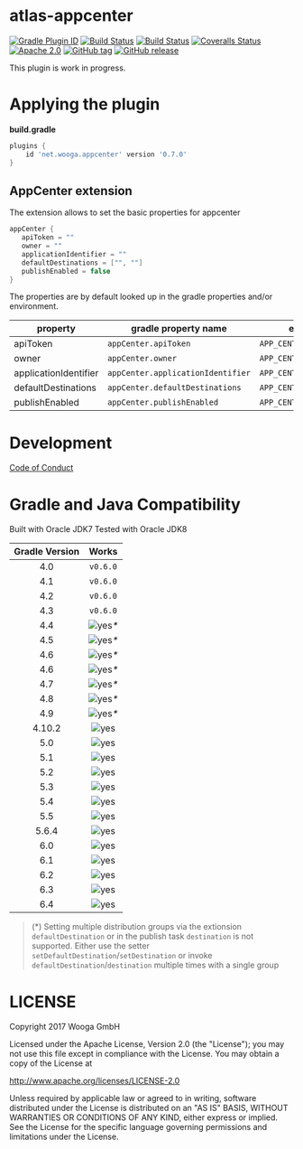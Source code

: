 atlas-appcenter
=================

[![Gradle Plugin ID](https://img.shields.io/badge/gradle-net.wooga.build--unity-brightgreen.svg?style=flat-square)](https://plugins.gradle.org/plugin/net.wooga.build-unity)
[![Build Status](https://wooga-shields.herokuapp.com/jenkins/s/https/atlas-jenkins.wooga.com/job/atlas-plugins/job/atlas-appcenter/job/master.svg?style=flat-square)]()
[![Build Status](https://img.shields.io/travis/wooga/atlas-appcenter/master.svg?style=flat-square)](https://travis-ci.org/wooga/atlas-appcenter)
[![Coveralls Status](https://img.shields.io/coveralls/wooga/atlas-appcenter/master.svg?style=flat-square)](https://coveralls.io/github/wooga/atlas-appcenter?branch=master)
[![Apache 2.0](https://img.shields.io/badge/license-Apache%202-blue.svg?style=flat-square)](https://raw.githubusercontent.com/wooga/atlas-appcenter/master/LICENSE)
[![GitHub tag](https://img.shields.io/github/tag/wooga/atlas-appcenter.svg?style=flat-square)]()
[![GitHub release](https://img.shields.io/github/release/wooga/atlas-appcenter.svg?style=flat-square)]()

This plugin is work in progress.

# Applying the plugin

**build.gradle**
```groovy
plugins {
    id 'net.wooga.appcenter' version '0.7.0'
}
```

AppCenter extension
-------------------

The extension allows to set the basic properties for appcenter

```groovy
appCenter {
   apiToken = ""
   owner = ""
   applicationIdentifier = ""
   defaultDestinations = ["", ""]
   publishEnabled = false
}
```

The properties are by default looked up in the gradle properties and/or environment.

| property              | gradle property name              | environment variable                |
| --------------------- | --------------------------------- | ----------------------------------- |
| apiToken              | `appCenter.apiToken`              | `APP_CENTER_API_TOKEN`              |
| owner                 | `appCenter.owner`                 | `APP_CENTER_OWNER`                  |
| applicationIdentifier | `appCenter.applicationIdentifier` | `APP_CENTER_APPLICATION_IDENTIFIER` |
| defaultDestinations   | `appCenter.defaultDestinations`   | `APP_CENTER_DEFAULT_DESTINATIONS`   |
| publishEnabled        | `appCenter.publishEnabled`        | `APP_CENTER_PUBLISH_ENABLED`        |

Development
===========

[Code of Conduct](docs/Code-of-conduct.md)

Gradle and Java Compatibility
=============================

Built with Oracle JDK7
Tested with Oracle JDK8

| Gradle Version  | Works     |
| :-------------: | :-------: |
| 4.0             | `v0.6.0`  |
| 4.1             | `v0.6.0`  |
| 4.2             | `v0.6.0`  |
| 4.3             | `v0.6.0`  |
| 4.4             | ![yes]_*_ |
| 4.5             | ![yes]_*_ |
| 4.6             | ![yes]_*_ |
| 4.6             | ![yes]_*_ |
| 4.7             | ![yes]_*_ |
| 4.8             | ![yes]_*_ |
| 4.9             | ![yes]_*_ |
| 4.10.2          | ![yes]    |
| 5.0             | ![yes]    |
| 5.1             | ![yes]    |
| 5.2             | ![yes]    |
| 5.3             | ![yes]    |
| 5.4             | ![yes]    |
| 5.5             | ![yes]    |
| 5.6.4           | ![yes]    |
| 6.0             | ![yes]    |
| 6.1             | ![yes]    |
| 6.2             | ![yes]    |
| 6.3             | ![yes]    |
| 6.4             | ![yes]    |

> (*) Setting multiple distribution groups via the extionsion `defaultDestination` or in the publish task `destination` is not supported.
> Either use the setter `setDefaultDestination`/`setDestination` or invoke `defaultDestination`/`destination` multiple times with a single group

LICENSE
=======

Copyright 2017 Wooga GmbH

Licensed under the Apache License, Version 2.0 (the "License");
you may not use this file except in compliance with the License.
You may obtain a copy of the License at

<http://www.apache.org/licenses/LICENSE-2.0>

Unless required by applicable law or agreed to in writing, software
distributed under the License is distributed on an "AS IS" BASIS,
WITHOUT WARRANTIES OR CONDITIONS OF ANY KIND, either express or implied.
See the License for the specific language governing permissions and
limitations under the License.

<!-- Links -->
[unity]:                https://unity3d.com/ "Unity 3D"
[unity_cmd]:            https://docs.unity3d.com/Manual/CommandLineArguments.html
[gradle]:               https://gradle.org/ "Gradle"
[gradle_finalizedBy]:   https://docs.gradle.org/3.5/dsl/org.gradle.api.Task.html#org.gradle.api.Task:finalizedBy
[gradle_dependsOn]:     https://docs.gradle.org/3.5/dsl/org.gradle.api.Task.html#org.gradle.api.Task:dependsOn

[yes]:                  https://atlas-resources.wooga.com/icons/icon_check.svg "yes"
[no]:                   https://atlas-resources.wooga.com/icons/icon_uncheck.svg "no"

